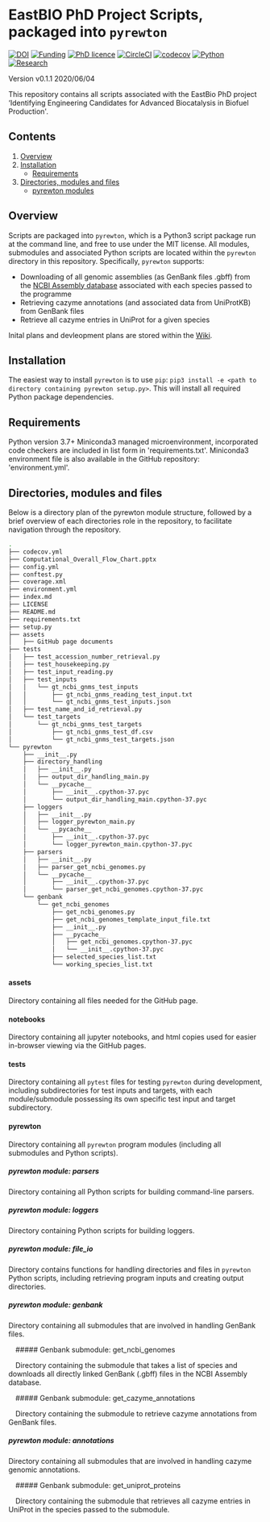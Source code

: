 # EastBIO PhD Project Scripts, packaged into `pyrewton`

[![DOI](https://zenodo.org/badge/243783792.svg)](https://zenodo.org/badge/latestdoi/243783792)
[![Funding](https://img.shields.io/badge/Funding-EASTBio-blue)](http://www.eastscotbiodtp.ac.uk/)
[![PhD licence](https://img.shields.io/badge/Licence-MIT-green)](https://opensource.org/licenses/MIT)
[![CircleCI](https://img.shields.io/badge/CircleCI-Passing-brightgreen)](https://circleci.com/product/)
[![codecov](https://codecov.io/gh/HobnobMancer/PhD_Project_Scripts/branch/master/graph/badge.svg)](https://codecov.io/gh/HobnobMancer/PhD_Project_Scripts)
[![Python](https://img.shields.io/badge/Python-v3.7.---orange)](https://www.python.org/about/)
[![Research](https://img.shields.io/badge/Bioinformatics-Protein%20Engineering-ff69b4)](http://www.eastscotbiodtp.ac.uk/eastbio-student-cohort-2019)

Version v0.1.1 2020/06/04

This repository contains all scripts associated with the EastBio PhD project ‘Identifying Engineering Candidates for Advanced Biocatalysis in Biofuel Production'.

## Contents

1. [Overview](#Overview)
2. [Installation](#Installation)
    - [Requirements](#Requirements)
3. [Directories, modules and files](#Directories,-modules-and-files)
    - [pyrewton modules](#pyrewton-modules)

## Overview

Scripts are packaged into `pyrewton`, which is a Python3 script package run at the command line, and free to use under the MIT license. All modules, submodules and associated Python scripts are located within the `pyrewton` directory in this repository. Specifically, `pyrewton` supports:

- Downloading of all genomic assemblies (as GenBank files .gbff) from the [NCBI Assembly database](https://www.ncbi.nlm.nih.gov/assembly)
associated with each species passed to the programme
- Retrieving cazyme annotations (and associated data from UniProtKB) from GenBank files
- Retrieve all cazyme entries in UniProt for a given species

Inital plans and devleopment plans are stored within the [Wiki](https://github.com/HobnobMancer/PhD_Project_Scripts/wiki).

## Installation

The easiest way to install `pyrewton` is to use `pip`:
`pip3 install -e <path to directory containing pyrewton setup.py>`.
This will install all required Python package dependencies.

## Requirements

Python version 3.7+
Miniconda3 managed microenvironment, incorporated code checkers are included in list form in 'requirements.txt'.
Miniconda3 environment file is also available in the GitHub repository: 'environment.yml'.

## Directories, modules and files

Below is a directory plan of the pyrewton module structure, followed by a brief overview of each directories role in the repository, to facilitate navigation through the repository.

```bash
.
├── codecov.yml
├── Computational_Overall_Flow_Chart.pptx
├── config.yml
├── conftest.py
├── coverage.xml
├── environment.yml
├── index.md
├── LICENSE
├── README.md
├── requirements.txt
├── setup.py
├── assets
│   ├── GitHub page documents
├── tests
│   ├── test_accession_number_retrieval.py
│   ├── test_housekeeping.py
│   ├── test_input_reading.py
│   ├── test_inputs
│   │   └── gt_ncbi_gnms_test_inputs
│   │       ├── gt_ncbi_gnms_reading_test_input.txt
│   │       └── gt_ncbi_gnms_test_inputs.json
│   ├── test_name_and_id_retrieval.py
│   └── test_targets
│       └── gt_ncbi_gnms_test_targets
│           ├── gt_ncbi_gnms_test_df.csv
│           └── gt_ncbi_gnms_test_targets.json
└── pyrewton
    ├── __init__.py
    ├── directory_handling
    │   ├── __init__.py
    │   ├── output_dir_handling_main.py
    │   └── __pycache__
    │       ├── __init__.cpython-37.pyc
    │       └── output_dir_handling_main.cpython-37.pyc
    ├── loggers
    │   ├── __init__.py
    │   ├── logger_pyrewton_main.py
    │   └── __pycache__
    │       ├── __init__.cpython-37.pyc
    │       └── logger_pyrewton_main.cpython-37.pyc
    ├── parsers
    │   ├── __init__.py
    │   ├── parser_get_ncbi_genomes.py
    │   └── __pycache__
    │       ├── __init__.cpython-37.pyc
    │       └── parser_get_ncbi_genomes.cpython-37.pyc
    └── genbank
        └── get_ncbi_genomes
            ├── get_ncbi_genomes.py
            ├── get_ncbi_genomes_template_input_file.txt
            ├── __init__.py
            ├── __pycache__
            │   ├── get_ncbi_genomes.cpython-37.pyc
            │   └── __init__.cpython-37.pyc
            ├── selected_species_list.txt
            └── working_species_list.txt
```

#### assets

Directory containing all files needed for the GitHub page.

#### notebooks

Directory containing all jupyter notebooks, and html copies used for easier in-browser viewing via the GitHub pages.

#### tests

Directory containing all `pytest` files for testing `pyrewton` during development, including subdirectories for test inputs and targets, with each module/submodule possessing its own specific test input and target subdirectory.

#### pyrewton

Directory containing all `pyrewton` program modules (including all submodules and Python scripts).

##### pyrewton module: parsers

Directory containing all Python scripts for building command-line parsers.

##### pyrewton module: loggers

Directory containing Python scripts for building loggers.

##### pyrewton module: file_io

Directory contains functions for handling directories and files in `pyrewton` Python scripts, including retrieving program inputs and creating output directories.

##### pyrewton module: genbank

Directory containing all submodules that are involved in handling GenBank files.

&emsp;##### Genbank submodule: get_ncbi_genomes

&emsp;Directory containing the submodule that takes a list of species and downloads all directly linked GenBank (.gbff) files in the NCBI Assembly database.

&emsp;##### Genbank submodule: get_cazyme_annotations

&emsp;Directory containing the submodule to retrieve cazyme annotations from GenBank files.

##### pyrewton module: annotations

Directory containing all submodules that are involved in handling cazyme genomic annotations.

&emsp;##### Genbank submodule: get_uniprot_proteins

&emsp;Directory containing the submodule that retrieves all cazyme entries in UniProt in the species passed to the submodule.
